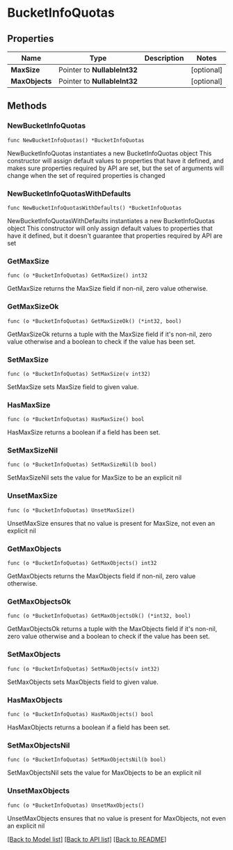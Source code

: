 # BucketInfoQuotas

## Properties

Name | Type | Description | Notes
------------ | ------------- | ------------- | -------------
**MaxSize** | Pointer to **NullableInt32** |  | [optional] 
**MaxObjects** | Pointer to **NullableInt32** |  | [optional] 

## Methods

### NewBucketInfoQuotas

`func NewBucketInfoQuotas() *BucketInfoQuotas`

NewBucketInfoQuotas instantiates a new BucketInfoQuotas object
This constructor will assign default values to properties that have it defined,
and makes sure properties required by API are set, but the set of arguments
will change when the set of required properties is changed

### NewBucketInfoQuotasWithDefaults

`func NewBucketInfoQuotasWithDefaults() *BucketInfoQuotas`

NewBucketInfoQuotasWithDefaults instantiates a new BucketInfoQuotas object
This constructor will only assign default values to properties that have it defined,
but it doesn't guarantee that properties required by API are set

### GetMaxSize

`func (o *BucketInfoQuotas) GetMaxSize() int32`

GetMaxSize returns the MaxSize field if non-nil, zero value otherwise.

### GetMaxSizeOk

`func (o *BucketInfoQuotas) GetMaxSizeOk() (*int32, bool)`

GetMaxSizeOk returns a tuple with the MaxSize field if it's non-nil, zero value otherwise
and a boolean to check if the value has been set.

### SetMaxSize

`func (o *BucketInfoQuotas) SetMaxSize(v int32)`

SetMaxSize sets MaxSize field to given value.

### HasMaxSize

`func (o *BucketInfoQuotas) HasMaxSize() bool`

HasMaxSize returns a boolean if a field has been set.

### SetMaxSizeNil

`func (o *BucketInfoQuotas) SetMaxSizeNil(b bool)`

 SetMaxSizeNil sets the value for MaxSize to be an explicit nil

### UnsetMaxSize
`func (o *BucketInfoQuotas) UnsetMaxSize()`

UnsetMaxSize ensures that no value is present for MaxSize, not even an explicit nil
### GetMaxObjects

`func (o *BucketInfoQuotas) GetMaxObjects() int32`

GetMaxObjects returns the MaxObjects field if non-nil, zero value otherwise.

### GetMaxObjectsOk

`func (o *BucketInfoQuotas) GetMaxObjectsOk() (*int32, bool)`

GetMaxObjectsOk returns a tuple with the MaxObjects field if it's non-nil, zero value otherwise
and a boolean to check if the value has been set.

### SetMaxObjects

`func (o *BucketInfoQuotas) SetMaxObjects(v int32)`

SetMaxObjects sets MaxObjects field to given value.

### HasMaxObjects

`func (o *BucketInfoQuotas) HasMaxObjects() bool`

HasMaxObjects returns a boolean if a field has been set.

### SetMaxObjectsNil

`func (o *BucketInfoQuotas) SetMaxObjectsNil(b bool)`

 SetMaxObjectsNil sets the value for MaxObjects to be an explicit nil

### UnsetMaxObjects
`func (o *BucketInfoQuotas) UnsetMaxObjects()`

UnsetMaxObjects ensures that no value is present for MaxObjects, not even an explicit nil

[[Back to Model list]](../README.md#documentation-for-models) [[Back to API list]](../README.md#documentation-for-api-endpoints) [[Back to README]](../README.md)


